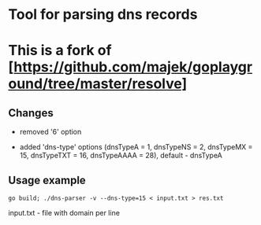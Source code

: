 # Tool for parsing dns records

# This is a fork of [https://github.com/majek/goplayground/tree/master/resolve]

## Changes

- removed '6' option

- added 'dns-type' options (dnsTypeA = 1, dnsTypeNS = 2, dnsTypeMX = 15, dnsTypeTXT = 16, dnsTypeAAAA  = 28), default - dnsTypeA

## Usage example 

`go build; ./dns-parser -v --dns-type=15 < input.txt > res.txt`

input.txt - file with domain per line